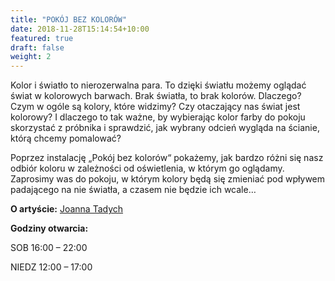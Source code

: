 ```yaml
---
title: "POKÓJ BEZ KOLORÓW"
date: 2018-11-28T15:14:54+10:00
featured: true
draft: false
weight: 2
---
```


Kolor i światło to nierozerwalna para. To dzięki światłu możemy oglądać świat w kolorowych barwach. Brak światła, to brak kolorów. Dlaczego? Czym w ogóle są kolory, które widzimy? Czy otaczający nas świat jest kolorowy? I dlaczego to tak ważne, by wybierając kolor farby do pokoju skorzystać z próbnika i sprawdzić, jak wybrany odcień wygląda na ścianie, którą chcemy pomalować?

Poprzez instalację „Pokój bez kolorów“ pokażemy, jak bardzo różni się nasz odbiór koloru w zależności od oświetlenia, w którym go oglądamy. Zaprosimy was do pokoju, w którym kolory będą się zmieniać pod wpływem padającego na nie światła, a czasem nie będzie ich wcale…

**O artyście:**
[Joanna Tadych](/artysci/joanna-tadych)

**Godziny otwarcia:**

SOB 16:00 – 22:00

NIEDZ 12:00 – 17:00
